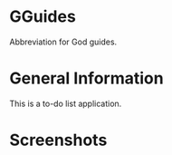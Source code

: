 # GGuides
Abbreviation for God guides.

# General Information
This is a to-do list application.

# Screenshots

